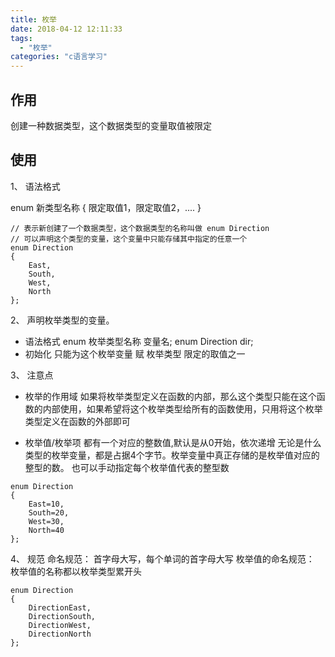 ```yaml
---
title: 枚举
date: 2018-04-12 12:11:33
tags: 
  - "枚举"
categories: "c语言学习"
---
```


## 作用
 创建一种数据类型，这个数据类型的变量取值被限定

## 使用
1、 语法格式

enum 新类型名称
{
  限定取值1，限定取值2，....
}

```
// 表示新创建了一个数据类型，这个数据类型的名称叫做 enum Direction
// 可以声明这个类型的变量，这个变量中只能存储其中指定的任意一个
enum Direction
{
    East,
    South,
    West,
    North
};
```

2、 声明枚举类型的变量。
* 语法格式
 enum 枚举类型名称 变量名;
 enum Direction dir;
* 初始化
只能为这个枚举变量 赋 枚举类型 限定的取值之一

3、 注意点
- 枚举的作用域
 如果将枚举类型定义在函数的内部，那么这个类型只能在这个函数的内部使用，如果希望将这个枚举类型给所有的函数使用，只用将这个枚举类型定义在函数的外部即可

 - 枚举值/枚举项 都有一个对应的整数值,默认是从0开始，依次递增
  无论是什么类型的枚举变量，都是占据4个字节。枚举变量中真正存储的是枚举值对应的整型的数。 也可以手动指定每个枚举值代表的整型数

```
enum Direction
{
    East=10,
    South=20,
    West=30,
    North=40
};
```
4、 规范
命名规范： 首字母大写，每个单词的首字母大写
枚举值的命名规范： 枚举值的名称都以枚举类型累开头

```
enum Direction
{
    DirectionEast,
    DirectionSouth,
    DirectionWest,
    DirectionNorth
};
```









